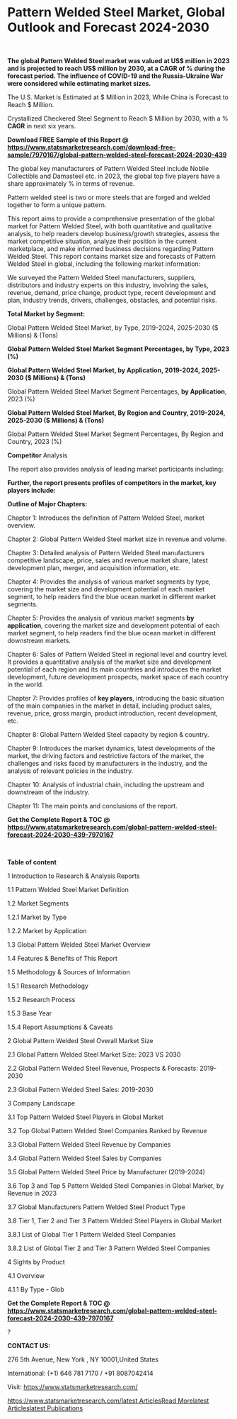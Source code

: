 <h1>Pattern Welded Steel Market, Global Outlook and Forecast 2024-2030</h1><br/><p><strong>The global Pattern Welded Steel market was valued at US$ million in 2023 and is projected to reach US$ million by 2030, at a <strong>CAGR</strong> of % during the forecast period. The influence of COVID-19 and the Russia-Ukraine War were considered while estimating market sizes.</strong></p>
 
 
 
 <p>The U.S. Market is Estimated at $ Million in 2023, While China is Forecast to Reach $ Million.</p>
 
 
 
 <p>Crystallized Checkered Steel Segment to Reach $ Million by 2030, with a % <strong>CAGR</strong> in next six years.</p>
 
 
 
 <p><strong>Download FREE Sample of this Report @ <a href="https://www.statsmarketresearch.com/download-free-sample/7970167/global-pattern-welded-steel-forecast-2024-2030-439">https://www.statsmarketresearch.com/download-free-sample/7970167/global-pattern-welded-steel-forecast-2024-2030-439</a></strong></p>
 
 
 
 <p>The global key manufacturers of Pattern Welded Steel include Noblie Collectible and Damasteel etc. in 2023, the global top five players have a share approximately % in terms of revenue.</p>
 
 
 
 <p>Pattern welded steel is two or more steels that are forged and welded together to form a unique pattern.</p>
 
 
 
 <p>This report aims to provide a comprehensive presentation of the global market for Pattern Welded Steel, with both quantitative and qualitative analysis, to help readers develop business/growth strategies, assess the market competitive situation, analyze their position in the current marketplace, and make informed business decisions regarding Pattern Welded Steel. This report contains market size and forecasts of Pattern Welded Steel in global, including the following market information:</p>
 
 
 
 <p>We surveyed the Pattern Welded Steel manufacturers, suppliers, distributors and industry experts on this industry, involving the sales, revenue, demand, price change, product type, recent development and plan, industry trends, drivers, challenges, obstacles, and potential risks.</p>
 
 
 
 <p><strong>Total Market by Segment:</strong></p>
 
 
 
 <p>Global Pattern Welded Steel Market, by Type, 2019-2024, 2025-2030 ($ Millions) & (Tons)</p>
 
 
 
 <p><strong>Global Pattern Welded Steel Market Segment Percentages, by Type, 2023 (%)</strong></p>
 
 
 
 <p><strong>Global Pattern Welded Steel Market, <strong>by Application</strong>, 2019-2024, 2025-2030 ($ Millions) & (Tons)</strong></p>
 
 
 
 <p>Global Pattern Welded Steel Market Segment Percentages, <strong>by Application</strong>, 2023 (%)</p>
 
 
 
 <p><strong>Global Pattern Welded Steel Market, By Region and Country, 2019-2024, 2025-2030 ($ Millions) & (Tons)</strong></p>
 
 
 
 <p>Global Pattern Welded Steel Market Segment Percentages, By Region and Country, 2023 (%)</p>
 
 
 
 <p><strong>Competitor </strong>Analysis</p>
 
 
 
 <p>The report also provides analysis of leading market participants including:</p>
 
 
 
 <p><strong>Further, the report presents profiles of competitors in the market, <strong>key players</strong> include:</strong></p>
 
 
 
 <p><strong>Outline of Major Chapters:</strong></p>
 
 
 
 <p>Chapter 1: Introduces the definition of Pattern Welded Steel, market overview.</p>
 
 
 
 <p>Chapter 2: Global Pattern Welded Steel market size in revenue and volume.</p>
 
 
 
 <p>Chapter 3: Detailed analysis of Pattern Welded Steel manufacturers competitive landscape, price, sales and revenue market share, latest development plan, merger, and acquisition information, etc.</p>
 
 
 
 <p>Chapter 4: Provides the analysis of various market segments by type, covering the market size and development potential of each market segment, to help readers find the blue ocean market in different market segments.</p>
 
 
 
 <p>Chapter 5: Provides the analysis of various market segments <strong>by application</strong>, covering the market size and development potential of each market segment, to help readers find the blue ocean market in different downstream markets.</p>
 
 
 
 <p>Chapter 6: Sales of Pattern Welded Steel in regional level and country level. It provides a quantitative analysis of the market size and development potential of each region and its main countries and introduces the market development, future development prospects, market space of each country in the world.</p>
 
 
 
 <p>Chapter 7: Provides profiles of <strong>key players</strong>, introducing the basic situation of the main companies in the market in detail, including product sales, revenue, price, gross margin, product introduction, recent development, etc.</p>
 
 
 
 <p>Chapter 8: Global Pattern Welded Steel capacity by region & country.</p>
 
 
 
 <p>Chapter 9: Introduces the market dynamics, latest developments of the market, the driving factors and restrictive factors of the market, the challenges and risks faced by manufacturers in the industry, and the analysis of relevant policies in the industry.</p>
 
 
 
 <p>Chapter 10: Analysis of industrial chain, including the upstream and downstream of the industry.</p>
 
 
 
 <p>Chapter 11: The main points and conclusions of the report.</p>
 
 
 
 <div><b>Get the Complete Report & TOC @ <a href="https://www.statsmarketresearch.com/global-pattern-welded-steel-forecast-2024-2030-439-7970167">https://www.statsmarketresearch.com/global-pattern-welded-steel-forecast-2024-2030-439-7970167</a></b></div>
 
 
 
 <p><br />
 
 <b>Table of content</b></p>
 
 
 
 <p>1 Introduction to Research & Analysis Reports<br />
 
 1.1 Pattern Welded Steel Market Definition<br />
 
 1.2 Market Segments<br />
 
 1.2.1 Market by Type<br />
 
 1.2.2 Market by Application<br />
 
 1.3 Global Pattern Welded Steel Market Overview<br />
 
 1.4 Features & Benefits of This Report<br />
 
 1.5 Methodology & Sources of Information<br />
 
 1.5.1 Research Methodology<br />
 
 1.5.2 Research Process<br />
 
 1.5.3 Base Year<br />
 
 1.5.4 Report Assumptions & Caveats<br />
 
 2 Global Pattern Welded Steel Overall Market Size<br />
 
 2.1 Global Pattern Welded Steel Market Size: 2023 VS 2030<br />
 
 2.2 Global Pattern Welded Steel Revenue, Prospects & Forecasts: 2019-2030<br />
 
 2.3 Global Pattern Welded Steel Sales: 2019-2030<br />
 
 3 Company Landscape<br />
 
 3.1 Top Pattern Welded Steel Players in Global Market<br />
 
 3.2 Top Global Pattern Welded Steel Companies Ranked by Revenue<br />
 
 3.3 Global Pattern Welded Steel Revenue by Companies<br />
 
 3.4 Global Pattern Welded Steel Sales by Companies<br />
 
 3.5 Global Pattern Welded Steel Price by Manufacturer (2019-2024)<br />
 
 3.6 Top 3 and Top 5 Pattern Welded Steel Companies in Global Market, by Revenue in 2023<br />
 
 3.7 Global Manufacturers Pattern Welded Steel Product Type<br />
 
 3.8 Tier 1, Tier 2 and Tier 3 Pattern Welded Steel Players in Global Market<br />
 
 3.8.1 List of Global Tier 1 Pattern Welded Steel Companies<br />
 
 3.8.2 List of Global Tier 2 and Tier 3 Pattern Welded Steel Companies<br />
 
 4 Sights by Product<br />
 
 4.1 Overview<br />
 
 4.1.1 By Type - Glob</p>
 
 
 
 <div><b>Get the Complete Report & TOC @ <a href="https://www.statsmarketresearch.com/global-pattern-welded-steel-forecast-2024-2030-439-7970167">https://www.statsmarketresearch.com/global-pattern-welded-steel-forecast-2024-2030-439-7970167</a></b></div>
 
 
 
 <p>? </p>
 
 
 
 <p><b>CONTACT US:</b><br />
 
 276 5th Avenue, New York , NY 10001,United States<br />
 
 International: (+1) 646 781 7170 / +91 8087042414<br />
 
 Visit: <a href="https://www.statsmarketresearch.com/">https://www.statsmarketresearch.com/</a><br />
 
 <a href="https://gyeongbokgung.com">https://www.statsmarketresearch.com/</a><a href="https://hallyeomaritime.com">latest Articles</a><a href="https://jingwansa.com">Read More</a><a href="https://nguoiviet.jp/">latest Articles</a><a href="https://www.intelmarketresearch.com/">latest Publications</a></p>